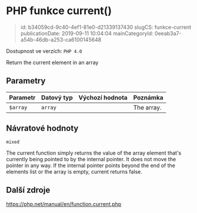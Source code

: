 PHP funkce current()
================================

> id: b34059cd-9c40-4ef1-81e0-d21339137430
> slugCS: funkce-current
> publicationDate: 2019-09-11 10:04:04
> mainCategoryId: 0eeab3a7-a54b-46db-a253-ca6100145648

Dostupnost ve verzích: `PHP 4.0`

Return the current element in an array


Parametry
--------------

| Parametr | Datový typ | Výchozí hodnota | Poznámka |
|-----|-----|-----|-----|
| `$array` | `array` |  | The array. |


Návratové hodnoty
----------------

`mixed`

The current function simply returns the
value of the array element that's currently being pointed to by the
internal pointer. It does not move the pointer in any way. If the
internal pointer points beyond the end of the elements list or the array is
empty, current returns false.

Další zdroje
------------

https://php.net/manual/en/function.current.php

